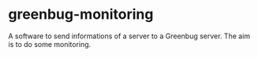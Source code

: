 # greenbug-monitoring
A software to send informations of a server to a Greenbug server. The aim is to do some monitoring.
